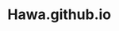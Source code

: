 # Hawa.github.io
<!DOCTYPE html>

<html>
    <head>
        <meta charset="UTF-8">
        <title>My Github Page </title>
    </head>
</html>







